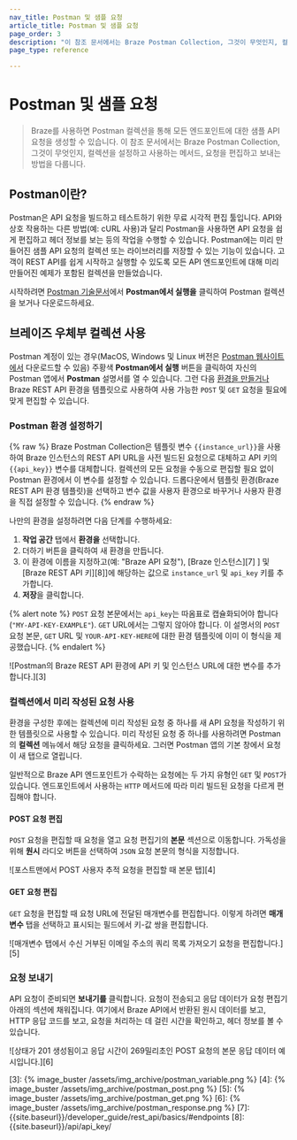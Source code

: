```yaml
---
nav_title: Postman 및 샘플 요청
article_title: Postman 및 샘플 요청
page_order: 3
description: "이 참조 문서에서는 Braze Postman Collection, 그것이 무엇인지, 컬렉션을 설정하고 사용하는 메서드, 요청을 편집하고 보내는 방법을 다룹니다."
page_type: reference

---
```


# Postman 및 샘플 요청

> Braze를 사용하면 Postman 컬렉션을 통해 모든 엔드포인트에 대한 샘플 API 요청을 생성할 수 있습니다. 이 참조 문서에서는 Braze Postman Collection, 그것이 무엇인지, 컬렉션을 설정하고 사용하는 메서드, 요청을 편집하고 보내는 방법을 다룹니다.

## Postman이란?

Postman은 API 요청을 빌드하고 테스트하기 위한 무료 시각적 편집 툴입니다. API와 상호 작용하는 다른 방법(예: cURL 사용)과 달리 Postman을 사용하면 API 요청을 쉽게 편집하고 헤더 정보를 보는 등의 작업을 수행할 수 있습니다. Postman에는 미리 만들어진 샘플 API 요청의 컬렉션 또는 라이브러리를 저장할 수 있는 기능이 있습니다. 고객이 REST API를 쉽게 시작하고 실행할 수 있도록 모든 API 엔드포인트에 대해 미리 만들어진 예제가 포함된 컬렉션을 만들었습니다.

시작하려면 [Postman 기술문서](https://documenter.getpostman.com/view/4689407/SVYrsdsG?version=latest#intro)에서 **Postman에서 실행을** 클릭하여 Postman 컬렉션을 보거나 다운로드하세요.

## 브레이즈 우체부 컬렉션 사용

Postman 계정이 있는 경우(MacOS, Windows 및 Linux 버전은 [Postman 웹사이트에서][1] 다운로드할 수 있음) 주황색 **Postman에서 실행** 버튼을 클릭하여 자신의 Postman 앱에서 **Postman** 설명서를 열 수 있습니다. 그런 다음 [환경을 만들거나](#setting-up-your-postman-environment) Braze REST API 환경을 템플릿으로 사용하여 사용 가능한 `POST` 및 `GET` 요청을 필요에 맞게 편집할 수 있습니다.

### Postman 환경 설정하기

{% raw %}
Braze Postman Collection은 템플릿 변수 `{{instance_url}}`을 사용하여 Braze 인스턴스의 REST API URL을 사전 빌드된 요청으로 대체하고 API 키의 `{{api_key}}` 변수를 대체합니다. 컬렉션의 모든 요청을 수동으로 편집할 필요 없이 Postman 환경에서 이 변수를 설정할 수 있습니다. 드롭다운에서 템플릿 환경(Braze REST API 환경 템플릿)을 선택하고 변수 값을 사용자 환경으로 바꾸거나 사용자 환경을 직접 설정할 수 있습니다.
{% endraw %}

나만의 환경을 설정하려면 다음 단계를 수행하세요:

1. **작업 공간** 탭에서 **환경을** 선택합니다.
2. 더하기 버튼을 클릭하여 새 환경을 만듭니다.
3. 이 환경에 이름을 지정하고(예: "Braze API 요청"), \[Braze 인스턴스][7] ] 및 \[Braze REST API 키][8]]에 해당하는 값으로 `instance_url` 및 `api_key` 키를 추가합니다.
4. **저장**을 클릭합니다.

{% alert note %}
`POST` 요청 본문에서는 `api_key`는 따옴표로 캡슐화되어야 합니다(`"MY-API-KEY-EXAMPLE"`). `GET` URL에서는 그렇지 않아야 합니다. 이 설명서의 `POST` 요청 본문, `GET` URL 및 `YOUR-API-KEY-HERE`에 대한 환경 템플릿에 이미 이 형식을 제공했습니다.
{% endalert %}

![Postman의 Braze REST API 환경에 API 키 및 인스턴스 URL에 대한 변수를 추가합니다.][3]

### 컬렉션에서 미리 작성된 요청 사용

환경을 구성한 후에는 컬렉션에 미리 작성된 요청 중 하나를 새 API 요청을 작성하기 위한 템플릿으로 사용할 수 있습니다. 미리 작성된 요청 중 하나를 사용하려면 Postman의 **컬렉션** 메뉴에서 해당 요청을 클릭하세요. 그러면 Postman 앱의 기본 창에서 요청이 새 탭으로 열립니다.

일반적으로 Braze API 엔드포인트가 수락하는 요청에는 두 가지 유형인 `GET` 및 `POST`가 있습니다. 엔드포인트에서 사용하는 `HTTP` 메서드에 따라 미리 빌드된 요청을 다르게 편집해야 합니다.

#### POST 요청 편집

`POST` 요청을 편집할 때 요청을 열고 요청 편집기의 **본문** 섹션으로 이동합니다. 가독성을 위해 **원시** 라디오 버튼을 선택하여 `JSON` 요청 본문의 형식을 지정합니다.

![포스트맨에서 POST 사용자 추적 요청을 편집할 때 본문 탭][4]

#### GET 요청 편집

`GET` 요청을 편집할 때 요청 URL에 전달된 매개변수를 편집합니다. 이렇게 하려면 **매개변수** 탭을 선택하고 표시되는 필드에서 키-값 쌍을 편집합니다.

![매개변수 탭에서 수신 거부된 이메일 주소의 쿼리 목록 가져오기 요청을 편집합니다.][5]

### 요청 보내기

API 요청이 준비되면 **보내기를** 클릭합니다. 요청이 전송되고 응답 데이터가 요청 편집기 아래의 섹션에 채워집니다. 여기에서 Braze API에서 반환된 원시 데이터를 보고, HTTP 응답 코드를 보고, 요청을 처리하는 데 걸린 시간을 확인하고, 헤더 정보를 볼 수 있습니다.

![상태가 201 생성됨이고 응답 시간이 269밀리초인 POST 요청의 본문 응답 데이터 예시입니다.][6]

[1]: https://www.getpostman.com
[3]: {% image_buster /assets/img_archive/postman_variable.png %}
[4]: {% image_buster /assets/img_archive/postman_post.png %}
[5]: {% image_buster /assets/img_archive/postman_get.png %}
[6]: {% image_buster /assets/img_archive/postman_response.png %}
[7]: {{site.baseurl}}/developer_guide/rest_api/basics/#endpoints
[8]: {{site.baseurl}}/api/api_key/
